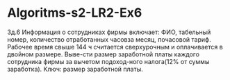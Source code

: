 # Algoritms-s2-LR2-Ex6
Зд.6 Информация о сотрудниках фирмы включает: ФИО, табельный номер, количество отработанных  часовза  месяц,  почасовой  тариф.  
Рабочее  время свыше 144 ч считается сверхурочным и оплачивается в двойном размере. Выве-сти размер заработной платы каждого сотрудника 
фирмы за вычетом подоход-ного налога(12% от суммы заработка). Ключ: размер заработной платы.
